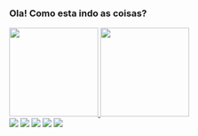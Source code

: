 ### Ola! Como esta indo as coisas? 


<!--
**lucianosavi/lucianosavi** is a ✨ _special_ ✨ repository because its `README.md` (this file) appears on your GitHub profile.

Here are some ideas to get you started:

- 🔭 Foursys
- 🌱 Cursando ADS
- 👯 I’m looking to collaborate on ...
- 🤔 I’m looking for help with ...
- 💬 Qualquer coisa, se não souber, nós achamos a resposta
- 📫 
- 😄 Pronouns: ...
- ⚡ Fun fact: ...
--><div>
<a href="https://github.com/DanielsOfficial0102">
<img height="160em" src="https://github-readme-stats.vercel.app/api?username=lucianosavi&show_icons=true&theme=radical&include_all_commits=true&count_private=true"/>
<img height="160em" src="https://github-readme-stats.vercel.app/api/top-langs/?username=lucianosavi&layout=compact&langs_count=7&theme=radical"/>
</div>
<a href="https://www.instagram.com/lourencosavi/" target="_blank"><img src="https://img.shields.io/badge/Instagram-E4405F?style=for-the-badge&logo=instagram&logoColor=white"target="_blank"></a>
<a href="https://www.facebook.com/luciano.lourencosavi/"target="_blank"><img src="https://img.shields.io/badge/Microsoft_Outlook-0078D4?style=for-the-badge&logo=microsoft-outlook&logoColor=white"target="_blank"></a>
<a href="https://www.linkedin.com/in/luciano-louren%C3%A7o-savi-53aa4b89/" target="_blank"><img src="https://img.shields.io/badge/-LinkedIn-%230077B5?style=for-the-badge&logo=linkedin&logoColor=white"target="_blank"></a>
<a href="https://open.spotify.com/playlist/37i9dQZF1EUMDoJuT8yJsl?si=cbbf2c178b7c4c54" target="_blank"><img src="https://img.shields.io/badge/Spotify-1ED760?&style=for-the-badge&logo=spotify&logoColor=white"target="_blank"></a>
<a href="https://steamcommunity.com/profiles/76561198135147597" target="_blank"><img src="https://tm.ibxk.com.br/2020/09/16/16194009735703.jpg?ims=704x264"target="_blank"></a>

 </div>
